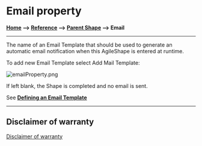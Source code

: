 # Email property

**[Home](/) --> [Reference](/ref) -->  [Parent Shape](javascript:history.back()) --> Email**

---

The name of an Email Template that should be used to generate an automatic email
notification when this AgileShape is entered at runtime.

To add new Email Template select Add Mail Template:

![emailProperty.png](../media/emailProperty.png)

If left blank, the Shape is completed and no email is sent.

See **[Defining an Email Template](DefiningAnEmailTemplate.md)**

---

## Disclaimer of warranty

[Disclaimer of warranty](../../guides/common/DisclaimerOfWarranty.md)
